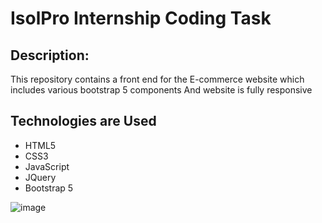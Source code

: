 #  IsolPro Internship Coding Task


## Description:
This repository contains  a front end for the E-commerce  website which includes various bootstrap 5 components And website is fully responsive

## Technologies are Used

- HTML5
- CSS3
- JavaScript
- JQuery
- Bootstrap 5

![image](https://user-images.githubusercontent.com/67636219/117846878-79ec3700-b29f-11eb-8958-68ac566ce715.png)
